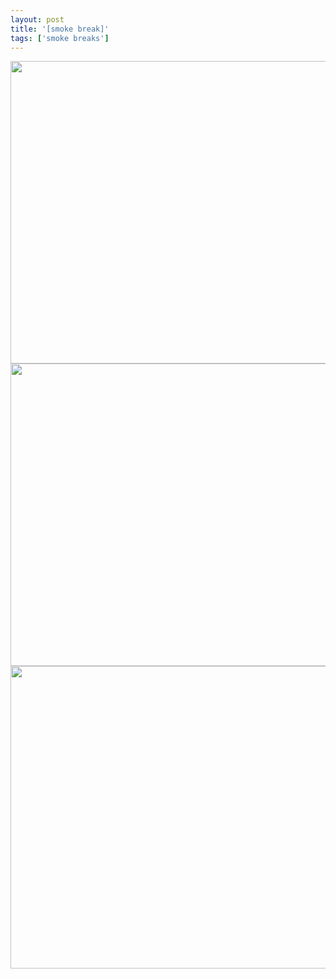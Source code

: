 ```yaml
---
layout: post
title: '[smoke break]'
tags: ['smoke breaks']
---
```


<div class="img-box">
    <a href="/inkwell/assets/img/smoke_breaks/2023-03-17/20230317_1.jpg">
        <img src="/inkwell/assets/img/smoke_breaks/2023-03-17/20230317_1.jpg" width="860" height="484">
    </a>
</div>
<div class="img-box">
    <a href="/inkwell/assets/img/smoke_breaks/2023-03-17/20230317_2.jpg" class="img-box">
        <img src="/inkwell/assets/img/smoke_breaks/2023-03-17/20230317_2.jpg" width="860" height="484">
    </a>
</div>
<div class="img-box">
    <a href="/inkwell/assets/img/smoke_breaks/2023-03-17/20230317_3.jpg" class="img-box">
        <img src="/inkwell/assets/img/smoke_breaks/2023-03-17/20230317_3.jpg" width="860" height="484">
    </a>
</div>
